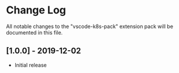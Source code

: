 # Change Log

All notable changes to the "vscode-k8s-pack" extension pack will be documented in this file.

## [1.0.0] - 2019-12-02

- Initial release
